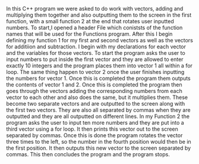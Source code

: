 In this C++ program we were asked to do work with vectors, adding and multiplying them together and also outputting them to the screen in the first function, with a small function 2 at the end that rotates user inputted numbers. 
  To start,I opened a header File which coniststs of the function names that will be used for the Functions program. After this I begin defining my function 1 for my first and second vectors as well as the vectors for additiion and subtraction. I begin with my declarations for each vector and the variables for those vectors. To start the program asks the user to input numbers to put inside the first vector and they are allowed to enter exactly 10 integers and the program places them into vector 1 all within a for loop. The same thing happen to vector 2 once the user finishes inputting the numbers for vector 1. Once this is completed the program them outputs the contents of vector 1 and 2. Once this is completed the program then goes through the vectors adding the corresponding numbers from each vector to each other and also does the same, but it multiplies them. These become two separate vectors and are outputted to the screen along with the first two vectors. They are also all separated by commas when they are outputted and they are all outputted on different lines. 
    In my Function 2 the program asks the user to input ten more numbers and they are put into a third vector using a for loop. It then prints this vector out to the screen separated by commas. Once this is done the program rotates the vector three times to the left, so the number in the fourth position would then be in the first position. It then outputs this new vector to the screen separated by commas.
      This then concludes the program and the program stops.
